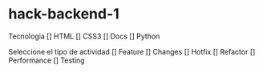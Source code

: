 # hack-backend-1

Tecnologia
[] HTML
[] CSS3
[] Docs
[] Python

Seleccione el tipo de actividad
[] Feature
[] Changes
[] Hotfix
[] Refactor
[] Performance
[] Testing
